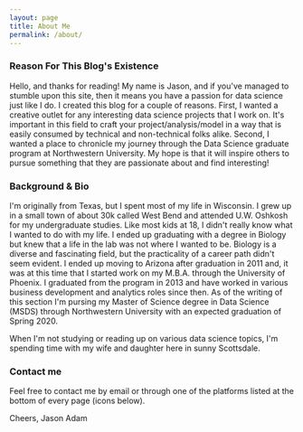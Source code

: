 ```yaml
---
layout: page
title: About Me
permalink: /about/
---
```

### Reason For This Blog's Existence

Hello, and thanks for reading!  My name is Jason, and if you've managed to stumble upon this site, then it means you have a passion for data science just like I do.  I created this blog for a couple of reasons.  First, I wanted a creative outlet for any interesting data science projects that I work on.  It's important in this field to craft your project/analysis/model in a way that is easily consumed by technical and non-technical folks alike.  Second, I wanted a place to chronicle my journey through the Data Science graduate program at Northwestern University.  My hope is that it will inspire others to pursue something that they are passionate about and find interesting!

### Background & Bio

I'm originally from Texas, but I spent most of my life in Wisconsin.  I grew up in a small town of about 30k called West Bend and attended U.W. Oshkosh for my undergraduate studies.  Like most kids at 18, I didn't really know what I wanted to do with my life.  I ended up graduating with a degree in Biology but knew that a life in the lab was not where I wanted to be.  Biology is a diverse and fascinating field, but the practicality of a career path didn't seem evident.  I ended up moving to Arizona after graduation in 2011 and, it was at this time that I started work on my M.B.A. through the University of Phoenix.  I graduated from the program in 2013 and have worked in various business development and analytics roles since then.  As of the writing of this section I'm pursing my Master of Science degree in Data Science (MSDS) through Northwestern University with an expected graduation of Spring 2020.

When I'm not studying or reading up on various data science topics, I'm spending time with my wife and daughter here in sunny Scottsdale.

### Contact me

Feel free to contact me by email or through one of the platforms listed at the bottom of every page (icons below).

Cheers,
Jason Adam
<!--stackedit_data:
eyJoaXN0b3J5IjpbLTEyODIwMTQ1MDNdfQ==
-->